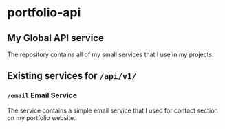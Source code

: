# portfolio-api
## My Global API service
The repository contains all of my small services that I use in my projects.

## Existing services for `/api/v1/`
### `/email` Email Service
The service contains a simple email service that I used for contact section on my portfolio website.
